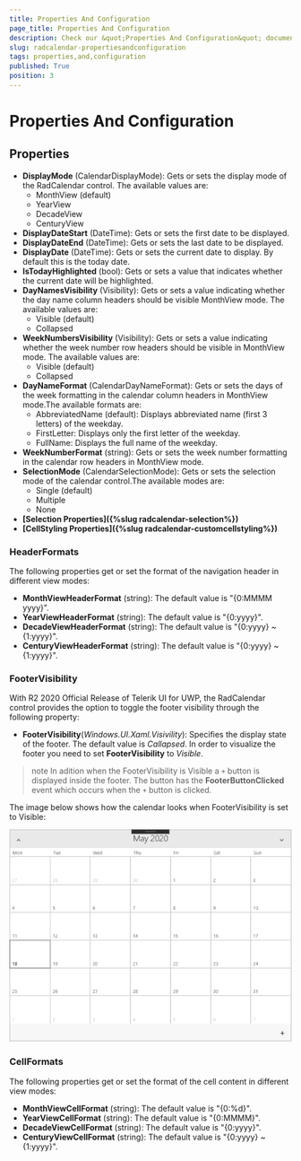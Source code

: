 ```yaml
---
title: Properties And Configuration
page_title: Properties And Configuration
description: Check our &quot;Properties And Configuration&quot; documentation article for RadCalendar for UWP control.
slug: radcalendar-propertiesandconfiguration
tags: properties,and,configuration
published: True
position: 3
---
```


# Properties And Configuration

## Properties

* **DisplayMode** (CalendarDisplayMode): Gets or sets the display mode of the RadCalendar control. The available values are:
	* MonthView (default)
	* YearView
	* DecadeView
	* CenturyView
* **DisplayDateStart** (DateTime): Gets or sets the first date to be displayed.
* **DisplayDateEnd** (DateTime): Gets or sets the last date to be displayed.
* **DisplayDate** (DateTime): Gets or sets the current date to display. By default this is the today date.
* **IsTodayHighlighted** (bool): Gets or sets a value that indicates whether the current date will be highlighted.
* **DayNamesVisibility** (Visibility): Gets or sets a value indicating whether the day name column headers should be visible MonthView mode. The available values are:
	* Visible (default)
	* Collapsed
* **WeekNumbersVisibility** (Visibility): Gets or sets a value indicating whether the week number row headers should be visible in MonthView mode. The available values are:
	* Visible (default)
	* Collapsed
* **DayNameFormat** (CalendarDayNameFormat): Gets or sets the days of the week formatting in the calendar column headers in MonthView mode.The available formats are:
	* AbbreviatedName (default): Displays abbreviated name (first 3 letters) of the weekday.
	* FirstLetter: Displays only the first letter of the weekday.
	* FullName: Displays the full name of the weekday.
* **WeekNumberFormat** (string): Gets or sets the week number formatting in the calendar row headers in MonthView mode.
* **SelectionMode** (CalendarSelectionMode): Gets or sets the selection mode of the calendar control.The available modes are:
	* Single (default)
	* Multiple
	* None
* **[Selection Properties]({%slug radcalendar-selection%})**
* **[CellStyling Properties]({%slug radcalendar-customcellstyling%})**

### HeaderFormats 

The following properties get or set the format of the navigation header in different view modes:

* **MonthViewHeaderFormat** (string): The default value is "{0:MMMM yyyy}".
* **YearViewHeaderFormat** (string): The default value is "{0:yyyy}".
* **DecadeViewHeaderFormat** (string): The default value is "{0:yyyy} ~ {1:yyyy}".
* **CenturyViewHeaderFormat** (string): The default value is "{0:yyyy} ~ {1:yyyy}".

### FooterVisibility

With R2 2020 Official Release of Telerik UI for UWP, the RadCalendar control provides the option to toggle the footer visibility through the following property:
 
* **FooterVisibility**(*Windows.UI.Xaml.Visivility*): Specifies the display state of the footer. The default value is *Callapsed*. In order to visualize the footer you need to set **FooterVisibility** to *Visible*.

>note In adition when the FooterVisibility is Visible a `+` button is displayed inside the footer. The button has the **FooterButtonClicked** event which occurs when the `+` button is clicked.

The image below shows how the calendar looks when FooterVisibility is set to Visible:

![Calendar-footer visibility](images/Calendar-foter-visibility.png)

### CellFormats

The following properties get or set the format of the cell content in different view modes:

* **MonthViewCellFormat** (string): The default value is "{0:%d}".
* **YearViewCellFormat** (string): The default value is "{0:MMMM}".
* **DecadeViewCellFormat** (string): The default value is "{0:yyyy}".
* **CenturyViewCellFormat** (string): The default value is "{0:yyyy} ~ {1:yyyy}".

